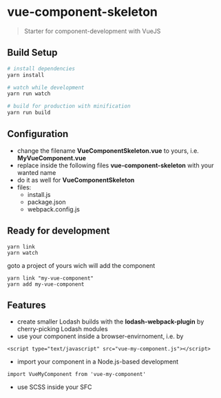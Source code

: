 # vue-component-skeleton

> Starter for component-development with VueJS

## Build Setup

``` bash
# install dependencies
yarn install

# watch while development
yarn run watch

# build for production with minification
yarn run build
```

## Configuration

- change the filename **VueComponentSkeleton.vue** to yours, i.e. **MyVueComponent.vue**
- replace inside the following files **vue-component-skeleton** with your wanted name
- do it as well for **VueComponentSkeleton**
- files:
	- install.js
	- package.json
	- webpack.config.js

## Ready for development

``` 
yarn link
yarn watch
``` 

goto a project of yours wich will add the component

``` 
yarn link "my-vue-component"
yarn add my-vue-component
``` 
 
## Features

- create smaller Lodash builds with the **lodash-webpack-plugin** by cherry-picking Lodash modules
- use your component inside a browser-envirnoment, i.e. by 

``` 
<script type="text/javascript" src="vue-my-component.js"></script>
``` 
- import your component in a Node.js-based development 

```
import VueMyComponent from 'vue-my-component'
``` 
- use SCSS inside your SFC